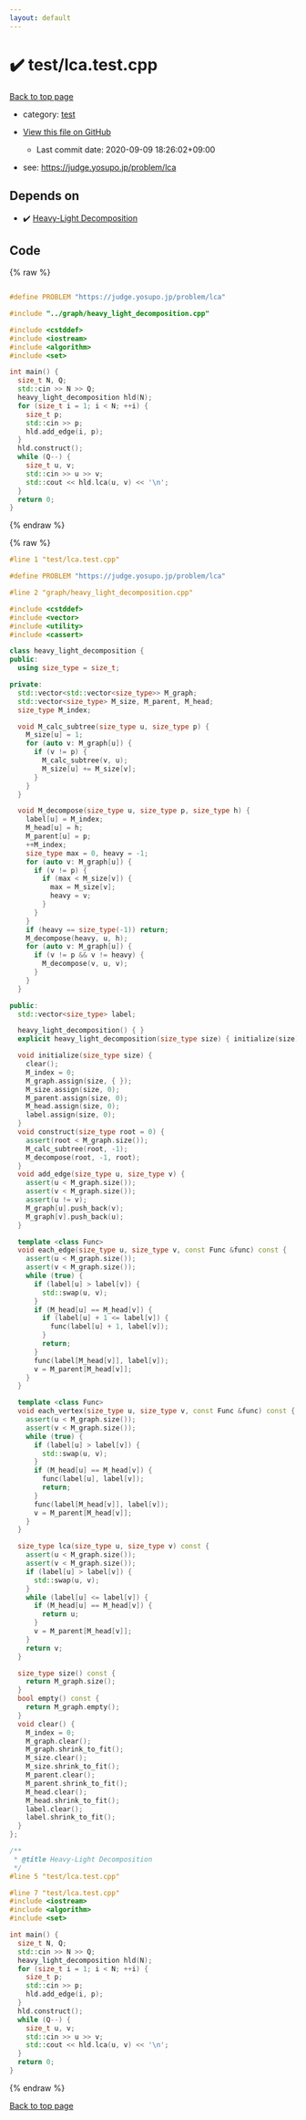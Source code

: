 ```yaml
---
layout: default
---
```


<!-- mathjax config similar to math.stackexchange -->
<script type="text/javascript" async
  src="https://cdnjs.cloudflare.com/ajax/libs/mathjax/2.7.5/MathJax.js?config=TeX-MML-AM_CHTML">
</script>
<script type="text/x-mathjax-config">
  MathJax.Hub.Config({
    TeX: { equationNumbers: { autoNumber: "AMS" }},
    tex2jax: {
      inlineMath: [ ['$','$'] ],
      processEscapes: true
    },
    "HTML-CSS": { matchFontHeight: false },
    displayAlign: "left",
    displayIndent: "2em"
  });
</script>

<script type="text/javascript" src="https://cdnjs.cloudflare.com/ajax/libs/jquery/3.4.1/jquery.min.js"></script>
<script src="https://cdn.jsdelivr.net/npm/jquery-balloon-js@1.1.2/jquery.balloon.min.js" integrity="sha256-ZEYs9VrgAeNuPvs15E39OsyOJaIkXEEt10fzxJ20+2I=" crossorigin="anonymous"></script>
<script type="text/javascript" src="../../assets/js/copy-button.js"></script>
<link rel="stylesheet" href="../../assets/css/copy-button.css" />


# :heavy_check_mark: test/lca.test.cpp

<a href="../../index.html">Back to top page</a>

* category: <a href="../../index.html#098f6bcd4621d373cade4e832627b4f6">test</a>
* <a href="{{ site.github.repository_url }}/blob/master/test/lca.test.cpp">View this file on GitHub</a>
    - Last commit date: 2020-09-09 18:26:02+09:00


* see: <a href="https://judge.yosupo.jp/problem/lca">https://judge.yosupo.jp/problem/lca</a>


## Depends on

* :heavy_check_mark: <a href="../../library/graph/heavy_light_decomposition.cpp.html">Heavy-Light Decomposition</a>


## Code

<a id="unbundled"></a>
{% raw %}
```cpp

#define PROBLEM "https://judge.yosupo.jp/problem/lca"

#include "../graph/heavy_light_decomposition.cpp"

#include <cstddef>
#include <iostream>
#include <algorithm>
#include <set>

int main() {
  size_t N, Q;
  std::cin >> N >> Q;
  heavy_light_decomposition hld(N);
  for (size_t i = 1; i < N; ++i) {
    size_t p;
    std::cin >> p;
    hld.add_edge(i, p);
  }
  hld.construct();
  while (Q--) {
    size_t u, v;
    std::cin >> u >> v;
    std::cout << hld.lca(u, v) << '\n';
  }
  return 0;
}

```
{% endraw %}

<a id="bundled"></a>
{% raw %}
```cpp
#line 1 "test/lca.test.cpp"

#define PROBLEM "https://judge.yosupo.jp/problem/lca"

#line 2 "graph/heavy_light_decomposition.cpp"

#include <cstddef>
#include <vector>
#include <utility>
#include <cassert>

class heavy_light_decomposition {
public:
  using size_type = size_t;

private:
  std::vector<std::vector<size_type>> M_graph;
  std::vector<size_type> M_size, M_parent, M_head;
  size_type M_index;

  void M_calc_subtree(size_type u, size_type p) {
    M_size[u] = 1;
    for (auto v: M_graph[u]) {
      if (v != p) {
        M_calc_subtree(v, u);
        M_size[u] += M_size[v];
      }
    }
  }

  void M_decompose(size_type u, size_type p, size_type h) {
    label[u] = M_index;
    M_head[u] = h;
    M_parent[u] = p;
    ++M_index;
    size_type max = 0, heavy = -1;
    for (auto v: M_graph[u]) {
      if (v != p) {
        if (max < M_size[v]) {
          max = M_size[v];
          heavy = v;
        }
      }
    }
    if (heavy == size_type(-1)) return;
    M_decompose(heavy, u, h);
    for (auto v: M_graph[u]) {
      if (v != p && v != heavy) {
        M_decompose(v, u, v);
      }
    }
  }

public:
  std::vector<size_type> label;

  heavy_light_decomposition() { }
  explicit heavy_light_decomposition(size_type size) { initialize(size); }

  void initialize(size_type size) {
    clear();
    M_index = 0;
    M_graph.assign(size, { });
    M_size.assign(size, 0);
    M_parent.assign(size, 0);
    M_head.assign(size, 0);
    label.assign(size, 0);
  }
  void construct(size_type root = 0) {
    assert(root < M_graph.size());
    M_calc_subtree(root, -1);
    M_decompose(root, -1, root);
  }
  void add_edge(size_type u, size_type v) {
    assert(u < M_graph.size());
    assert(v < M_graph.size());
    assert(u != v);
    M_graph[u].push_back(v);
    M_graph[v].push_back(u);
  }

  template <class Func> 
  void each_edge(size_type u, size_type v, const Func &func) const {
    assert(u < M_graph.size());
    assert(v < M_graph.size());
    while (true) {
      if (label[u] > label[v]) {
        std::swap(u, v);
      }
      if (M_head[u] == M_head[v]) {
        if (label[u] + 1 <= label[v]) {
          func(label[u] + 1, label[v]);
        }
        return;
      }
      func(label[M_head[v]], label[v]);
      v = M_parent[M_head[v]];
    }
  }

  template <class Func> 
  void each_vertex(size_type u, size_type v, const Func &func) const {
    assert(u < M_graph.size());
    assert(v < M_graph.size());
    while (true) {
      if (label[u] > label[v]) {
        std::swap(u, v);
      }
      if (M_head[u] == M_head[v]) {
        func(label[u], label[v]);
        return;
      }
      func(label[M_head[v]], label[v]);
      v = M_parent[M_head[v]];
    }
  }

  size_type lca(size_type u, size_type v) const {
    assert(u < M_graph.size());
    assert(v < M_graph.size());
    if (label[u] > label[v]) {
      std::swap(u, v);
    }
    while (label[u] <= label[v]) {
      if (M_head[u] == M_head[v]) {
        return u;
      }
      v = M_parent[M_head[v]];
    }
    return v;
  }

  size_type size() const {
    return M_graph.size();
  }
  bool empty() const {
    return M_graph.empty();
  }
  void clear() {
    M_index = 0;
    M_graph.clear();
    M_graph.shrink_to_fit();
    M_size.clear();
    M_size.shrink_to_fit();
    M_parent.clear();
    M_parent.shrink_to_fit();
    M_head.clear();
    M_head.shrink_to_fit();
    label.clear();
    label.shrink_to_fit();
  }
};

/**
 * @title Heavy-Light Decomposition
 */
#line 5 "test/lca.test.cpp"

#line 7 "test/lca.test.cpp"
#include <iostream>
#include <algorithm>
#include <set>

int main() {
  size_t N, Q;
  std::cin >> N >> Q;
  heavy_light_decomposition hld(N);
  for (size_t i = 1; i < N; ++i) {
    size_t p;
    std::cin >> p;
    hld.add_edge(i, p);
  }
  hld.construct();
  while (Q--) {
    size_t u, v;
    std::cin >> u >> v;
    std::cout << hld.lca(u, v) << '\n';
  }
  return 0;
}

```
{% endraw %}

<a href="../../index.html">Back to top page</a>

